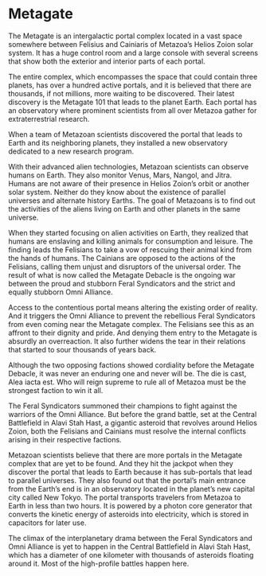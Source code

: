 # Metagate

The Metagate is an intergalactic portal complex located in a vast space somewhere between Felisius and Cainiaris of Metazoa’s Helios Zoion solar system. It has a huge control room and a large console with several screens that show both the exterior and interior parts of each portal.

The entire complex, which encompasses the space that could contain three planets, has over a hundred active portals, and it is believed that there are thousands, if not millions, more waiting to be discovered. Their latest discovery is the Metagate 101 that leads to the planet Earth. Each portal has an observatory where prominent scientists from all over Metazoa gather for extraterrestrial research.

When a team of Metazoan scientists discovered the portal that leads to Earth and its neighboring planets, they installed a new observatory dedicated to a new research program.

With their advanced alien technologies, Metazoan scientists can observe humans on Earth. They also monitor Venus, Mars, Nangol, and Jitra. Humans are not aware of their presence in Helios Zoion’s orbit or another solar system. Neither do they know about the existence of parallel universes and alternate history Earths. The goal of Metazoans is to find out the activities of the aliens living on Earth and other planets in the same universe.

When they started focusing on alien activities on Earth, they realized that humans are enslaving and killing animals for consumption and leisure. The finding leads the Felisians to take a vow of rescuing their animal kind from the hands of humans. The Cainians are opposed to the actions of the Felisians, calling them unjust and disruptors of the universal order. The result of what is now called the Metagate Debacle is the ongoing war between the proud and stubborn Feral Syndicators and the strict and equally stubborn Omni Alliance.

Access to the contentious portal means altering the existing order of reality. And it triggers the Omni Alliance to prevent the rebellious Feral Syndicators from even coming near the Metagate complex. The Felisians see this as an affront to their dignity and pride. And denying them entry to the Metagate is absurdly an overreaction. It also further widens the tear in their relations that started to sour thousands of years back.

Although the two opposing factions showed cordiality before the Metagate Debacle, it was never an enduring one and never will be. The die is cast, Alea iacta est. Who will reign supreme to rule all of Metazoa must be the strongest faction to win it all.

The Feral Syndicators summoned their champions to fight against the warriors of the Omni Alliance. But before the grand battle, set at the Central Battlefield in Alavi Stah Hast, a gigantic asteroid that revolves around Helios Zoion, both the Felisians and Cainians must resolve the internal conflicts arising in their respective factions.

Metazoan scientists believe that there are more portals in the Metagate complex that are yet to be found. And they hit the jackpot when they discover the portal that leads to Earth because it has sub-portals that lead to parallel universes. They also found out that the portal’s main entrance from the Earth’s end is in an observatory located in the planet’s new capital city called New Tokyo. The portal transports travelers from Metazoa to Earth in less than two hours. It is powered by a photon core generator that converts the kinetic energy of asteroids into electricity, which is stored in capacitors for later use.

The climax of the interplanetary drama between the Feral Syndicators and Omni Alliance is yet to happen in the Central Battlefield in Alavi Stah Hast, which has a diameter of one kilometer with thousands of asteroids floating around it. Most of the high-profile battles happen here.
